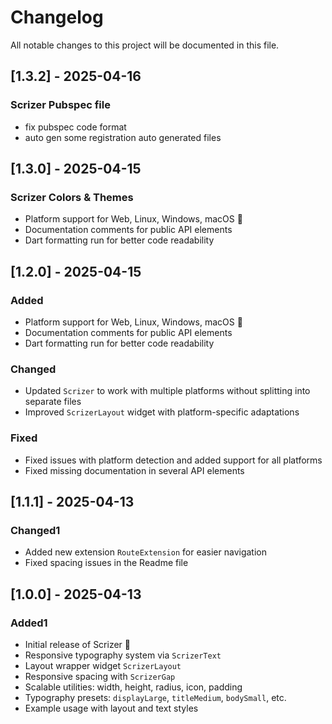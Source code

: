 # Changelog

All notable changes to this project will be documented in this file.

## [1.3.2] - 2025-04-16

### Scrizer Pubspec file

- fix pubspec code format
- auto gen some registration auto generated files

## [1.3.0] - 2025-04-15

### Scrizer Colors & Themes

- Platform support for Web, Linux, Windows, macOS 🎉
- Documentation comments for public API elements
- Dart formatting run for better code readability

## [1.2.0] - 2025-04-15

### Added

- Platform support for Web, Linux, Windows, macOS 🎉
- Documentation comments for public API elements
- Dart formatting run for better code readability

### Changed

- Updated `Scrizer` to work with multiple platforms without splitting into separate files
- Improved `ScrizerLayout` widget with platform-specific adaptations

### Fixed

- Fixed issues with platform detection and added support for all platforms
- Fixed missing documentation in several API elements

## [1.1.1] - 2025-04-13

### Changed1

- Added new extension `RouteExtension` for easier navigation
- Fixed spacing issues in the Readme file

## [1.0.0] - 2025-04-13

### Added1

- Initial release of Scrizer 🎉
- Responsive typography system via `ScrizerText`
- Layout wrapper widget `ScrizerLayout`
- Responsive spacing with `ScrizerGap`
- Scalable utilities: width, height, radius, icon, padding
- Typography presets: `displayLarge`, `titleMedium`, `bodySmall`, etc.
- Example usage with layout and text styles
